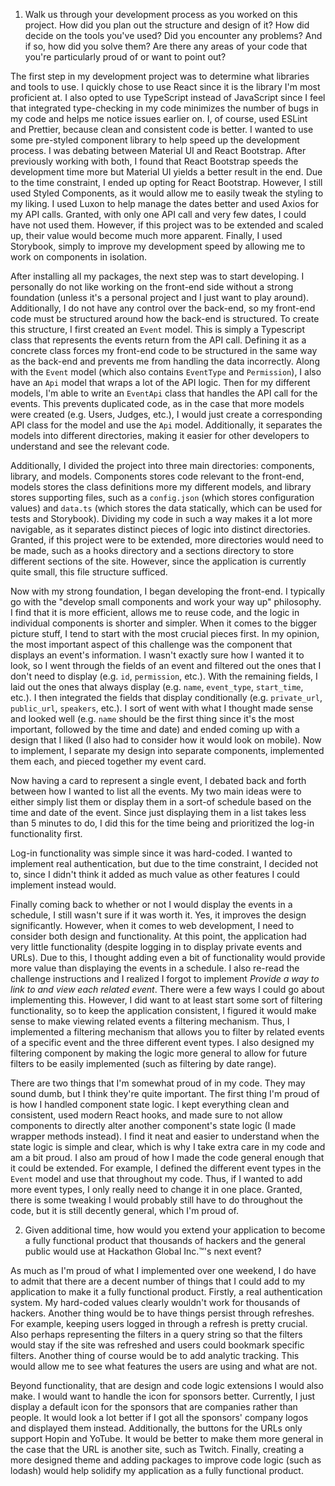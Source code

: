 1. Walk us through your development process as you worked on this project. How did you plan out the structure and design of it? How did decide on the tools you've used? Did you encounter any problems? And if so, how did you solve them? Are there any areas of your code that you're particularly proud of or want to point out?

The first step in my development project was to determine what libraries and tools to use. I quickly chose to use React since it is the library I'm most proficient at. I also opted to use TypeScript instead of JavaScript since I feel that integrated type-checking in my code minimizes the number of bugs in my code and helps me notice issues earlier on. I, of course, used ESLint and Prettier, because clean and consistent code is better. I wanted to use some pre-styled component library to help speed up the development process. I was debating between Material UI and React Bootstrap. After previously working with both, I found that React Bootstrap speeds the development time more but Material UI yields a better result in the end. Due to the time constraint, I ended up opting for React Bootstrap. However, I still used Styled Components, as it would allow me to easily tweak the styling to my liking. I used Luxon to help manage the dates better and used Axios for my API calls. Granted, with only one API call and very few dates, I could have not used them. However, if this project was to be extended and scaled up, their value would become much more apparent. Finally, I used Storybook, simply to improve my development speed by allowing me to work on components in isolation.

After installing all my packages, the next step was to start developing. I personally do not like working on the front-end side without a strong foundation (unless it's a personal project and I just want to play around). Additionally, I do not have any control over the back-end, so my front-end code must be structured around how the back-end is structured. To create this structure, I first created an `Event` model. This is simply a Typescript class that represents the events return from the API call. Defining it as a concrete class forces my front-end code to be structured in the same way as the back-end and prevents me from handling the data incorrectly. Along with the `Event` model (which also contains `EventType` and `Permission`), I also have an `Api` model that wraps a lot of the API logic. Then for my different models, I'm able to write an `EventApi` class that handles the API call for the events. This prevents duplicated code, as in the case that more models were created (e.g. Users, Judges, etc.), I would just create a corresponding API class for the model and use the `Api` model. Additionally, it separates the models into different directories, making it easier for other developers to understand and see the relevant code.

Additionally, I divided the project into three main directories: components, library, and models. Components stores code relevant to the front-end, models stores the class definitions more my different models, and library stores supporting files, such as a `config.json` (which stores configuration values) and `data.ts` (which stores the data statically, which can be used for tests and Storybook). Dividing my code in such a way makes it a lot more navigable, as it separates distinct pieces of logic into distinct directories. Granted, if this project were to be extended, more directories would need to be made, such as a hooks directory and a sections directory to store different sections of the site. However, since the application is currently quite small, this file structure sufficed.

Now with my strong foundation, I began developing the front-end. I typically go with the "develop small components and work your way up" philosophy. I find that it is more efficient, allows me to reuse code, and the logic in individual components is shorter and simpler. When it comes to the bigger picture stuff, I tend to start with the most crucial pieces first. In my opinion, the most important aspect of this challenge was the component that displays an event's information. I wasn't exactly sure how I wanted it to look, so I went through the fields of an event and filtered out the ones that I don't need to display (e.g. `id`, `permission`, etc.). With the remaining fields, I laid out the ones that always display (e.g. `name`, `event_type`, `start_time`, etc.). I then integrated the fields that display conditionally (e.g. `private_url`, `public_url`, `speakers`, etc.). I sort of went with what I thought made sense and looked well (e.g. `name` should be the first thing since it's the most important, followed by the time and date) and ended coming up with a design that I liked (I also had to consider how it would look on mobile). Now to implement, I separate my design into separate components, implemented them each, and pieced together my event card.

Now having a card to represent a single event, I debated back and forth between how I wanted to list all the events. My two main ideas were to either simply list them or display them in a sort-of schedule based on the time and date of the event. Since just displaying them in a list takes less than 5 minutes to do, I did this for the time being and prioritized the log-in functionality first.

Log-in functionality was simple since it was hard-coded. I wanted to implement real authentication, but due to the time constraint, I decided not to, since I didn't think it added as much value as other features I could implement instead would.

Finally coming back to whether or not I would display the events in a schedule, I still wasn't sure if it was worth it. Yes, it improves the design significantly. However, when it comes to web development, I need to consider both design and functionality. At this point, the application had very little functionality (despite logging in to display private events and URLs). Due to this, I thought adding even a bit of functionality would provide more value than displaying the events in a schedule. I also re-read the challenge instructions and I realized I forgot to implement *Provide a way to link to and view each related event*. There were a few ways I could go about implementing this. However, I did want to at least start some sort of filtering functionality, so to keep the application consistent, I figured it would make sense to make viewing related events a filtering mechanism. Thus, I implemented a filtering mechanism that allows you to filter by related events of a specific event and the three different event types. I also designed my filtering component by making the logic more general to allow for future filters to be easily implemented (such as filtering by date range).

There are two things that I'm somewhat proud of in my code. They may sound dumb, but I think they're quite important. The first thing I'm proud of is how I handled component state logic. I kept everything clean and consistent, used modern React hooks, and made sure to not allow components to directly alter another component's state logic (I made wrapper methods instead). I find it neat and easier to understand when the state logic is simple and clear, which is why I take extra care in my code and am a bit proud. I also am proud of how I made the code general enough that it could be extended. For example, I defined the different event types in the `Event` model and use that throughout my code. Thus, if I wanted to add more event types, I only really need to change it in one place. Granted, there is some tweaking I would probably still have to do throughout the code, but it is still decently general, which I'm proud of.

2. Given additional time, how would you extend your application to become a fully functional product that thousands of hackers and the general public would use at Hackathon Global Inc.™'s next event?

As much as I'm proud of what I implemented over one weekend, I do have to admit that there are a decent number of things that I could add to my application to make it a fully functional product. Firstly, a real authentication system. My hard-coded values clearly wouldn't work for thousands of hackers. Another thing would be to have things persist through refreshes. For example, keeping users logged in through a refresh is pretty crucial. Also perhaps representing the filters in a query string so that the filters would stay if the site was refreshed and users could bookmark specific filters. Another thing of course would be to add analytic tracking. This would allow me to see what features the users are using and what are not.

Beyond functionality, that are design and code logic extensions I would also make. I would want to handle the icon for sponsors better. Currently, I just display a default icon for the sponsors that are companies rather than people. It would look a lot better if I got all the sponsors' company logos and displayed them instead. Additionally, the buttons for the URLs only support Hopin and YoTube. It would be better to make them more general in the case that the URL is another site, such as Twitch. Finally, creating a more designed theme and adding packages to improve code logic (such as lodash) would help solidify my application as a fully functional product.
